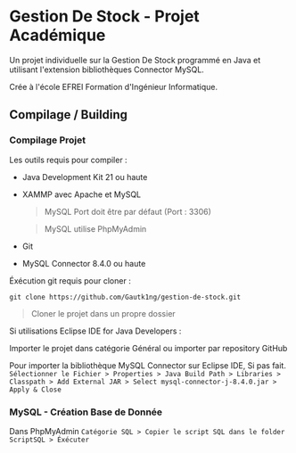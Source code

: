 # Gestion De Stock - Projet Académique

Un projet individuelle sur la Gestion De Stock programmé en Java et utilisant l'extension bibliothèques Connector MySQL.

Crée à l'école EFREI Formation d'Ingénieur Informatique.

## Compilage / Building

### Compilage Projet

Les outils requis pour compiler :

* Java Development Kit 21 ou haute
* XAMMP avec Apache et MySQL
  > MySQL Port doit être par défaut (Port : 3306)

  > MySQL utilise PhpMyAdmin
* Git
* MySQL Connector 8.4.0 ou haute

Éxécution git requis pour cloner :
```
git clone https://github.com/Gautk1ng/gestion-de-stock.git
```
> Cloner le projet dans un propre dossier

Si utilisations Eclipse IDE for Java Developers :

Importer le projet dans catégorie Général ou importer par repository GitHub

Pour importer la bibliothèque MySQL Connector sur Eclipse IDE, Si pas fait. `Sélectionner le Fichier > Properties > Java Build Path > Libraries > Classpath > Add External JAR > Select mysql-connector-j-8.4.0.jar > Apply & Close`

### MySQL - Création Base de Donnée

Dans PhpMyAdmin `Catégorie SQL > Copier le script SQL dans le folder ScriptSQL > Éxécuter`
